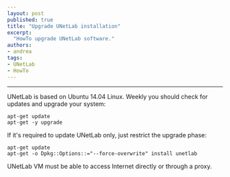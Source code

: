 ```yaml
---
layout: post
published: true
title: "Upgrade UNetLab installation"
excerpt:
  "HowTo upgrade UNetLab software."
authors:
- andrea
tags:
- UNetLab
- HowTo
---
```

---
UNetLab is based on Ubuntu 14.04 Linux. Weekly you should check for updates and upgrade your system:

~~~
apt-get update
apt-get -y upgrade
~~~

If it's required to update UNetLab only, just restrict the upgrade phase:

~~~
apt-get update
apt-get -o Dpkg::Options::="--force-overwrite" install unetlab
~~~

UNetLab VM must be able to access Internet directly or through a proxy.
